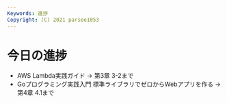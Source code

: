 ```yaml
---
Keywords: 進捗
Copyright: (C) 2021 parsee1053
---
```


# 今日の進捗
* AWS Lambda実践ガイド → 第3章 3-2まで
* Goプログラミング実践入門 標準ライブラリでゼロからWebアプリを作る → 第4章 4.1まで
